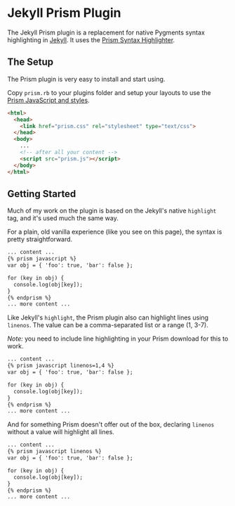 # Jekyll Prism Plugin

The Jekyll Prism plugin is a replacement for native Pygments syntax highlighting in [Jekyll](http://github.com/mojombo/jekyll/). It uses the [Prism Syntax Highlighter](http://prismjs.com/).

## The Setup

The Prism plugin is very easy to install and start using.

Copy `prism.rb` to your plugins folder and setup your layouts to use the [Prism JavaScript and styles](http://prismjs.com/download.html).

``` html
<html>
  <head>
    <link href="prism.css" rel="stylesheet" type="text/css">
  </head>
  <body>
    ...
    <!-- after all your content -->
    <script src="prism.js"></script>
  </body>
</html>
```

## Getting Started

Much of my work on the plugin is based on the Jekyll's native `highlight` tag, and it's used much the same way.

For a plain, old vanilla experience (like you see on this page), the syntax is pretty straightforward.

``` html
... content ...
{% prism javascript %}
var obj = { 'foo': true, 'bar': false };

for (key in obj) {
  console.log(obj[key]);
}
{% endprism %}
... more content ...
```

Like Jekyll's `highlight`, the Prism plugin also can highlight lines using `linenos`. The value can be a comma-separated list or a range (1, 3-7).

*Note:* you need to include line highlighting in your Prism download for this to work.

``` html
... content ...
{% prism javascript linenos=1,4 %}
var obj = { 'foo': true, 'bar': false };

for (key in obj) {
  console.log(obj[key]);
}
{% endprism %}
... more content ...
```

And for something Prism doesn't offer out of the box, declaring `linenos` without a value will highlight all lines.

``` html
... content ...
{% prism javascript linenos %}
var obj = { 'foo': true, 'bar': false };

for (key in obj) {
  console.log(obj[key]);
}
{% endprism %}
... more content ...
```

